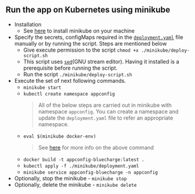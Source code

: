 ## Run the app on Kubernetes using minikube

- Installation
  - See [here](https://minikube.sigs.k8s.io/docs/start/) to install minikube on your machine
- Specify the secrets, configMaps required in the [`deployment.yaml`](deployment.yaml) file manually or by running the script. Steps are mentioned below
  - Give execute permission to the script `chmod +x ./minikube/deploy-script.sh`
  - This script uses [`sed`](https://www.gnu.org/software/sed/)(GNU stream editor). Having it installed is a prerequisite before running the script.
  - Run the script `./minikube/deploy-script.sh`
- Execute the set of next following commands.
  - `minikube start`
  - `kubectl create namespace appconfig`
      > All of the below steps are carried out in minikube with namespace `appconfig`.  You can create a namespace and update the `deployment.yaml` file to refer an appropriate namespace.
  - `eval $(minikube docker-env)`
      > See [here](https://github.com/kubernetes/minikube/blob/0c616a6b42b28a1aab8397f5a9061f8ebbd9f3d9/README.md#reusing-the-docker-daemon) for more info on the above command
  - `docker build -t appconfig-bluecharge:latest .`
  - `kubectl apply -f ./minikube/deployment.yaml`
  - `minikube service appconfig-bluecharge -n appconfig`
- Optionally, stop the minikube - `minikube stop`
- Optionally, delete the minikube - `minikube delete`
